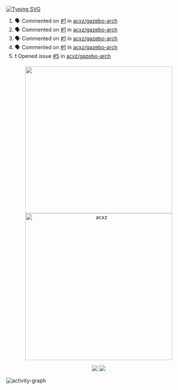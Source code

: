 [![Typing SVG](https://readme-typing-svg.herokuapp.com?size=16&color=AFFFA3&multiline=true&height=75&lines=contributing+to+robotics%2Faerospace%2Fml%2Fgpu+software;packaging+it+for+archlinux;ricer)](https://git.io/typing-svg)

<!--START_SECTION:activity-->
1. 🗣 Commented on [#1](https://github.com/acxz/gazebo-arch/issues/1) in [acxz/gazebo-arch](https://github.com/acxz/gazebo-arch)
2. 🗣 Commented on [#1](https://github.com/acxz/gazebo-arch/issues/1) in [acxz/gazebo-arch](https://github.com/acxz/gazebo-arch)
3. 🗣 Commented on [#1](https://github.com/acxz/gazebo-arch/issues/1) in [acxz/gazebo-arch](https://github.com/acxz/gazebo-arch)
4. 🗣 Commented on [#1](https://github.com/acxz/gazebo-arch/issues/1) in [acxz/gazebo-arch](https://github.com/acxz/gazebo-arch)
5. ❗️ Opened issue [#5](https://github.com/acxz/gazebo-arch/issues/5) in [acxz/gazebo-arch](https://github.com/acxz/gazebo-arch)
<!--END_SECTION:activity-->

<p align="center">
  <img width="400em" src=https://github-readme-stats.vercel.app/api?username=acxz&include_all_commits=true&show_icons=true />
  <img width="400em" src="https://github-readme-streak-stats.herokuapp.com/?user=acxz&" alt="acxz" />
</p>

<p align="center">
  <img src=https://github-readme-stats.vercel.app/api/top-langs/?username=acxz&layout=compact />
  <img src=https://github-profile-trophy.vercel.app/?username=acxz&row=2&column=4 />
</p>

![activity-graph](https://activity-graph.herokuapp.com/graph?username=acxz&theme=aqua)
